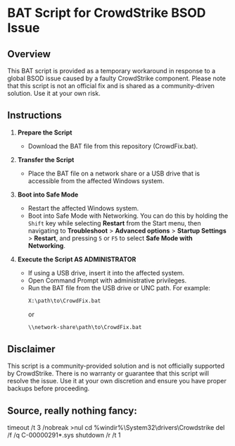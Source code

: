 # BAT Script for CrowdStrike BSOD Issue

## Overview

This BAT script is provided as a temporary workaround in response to a global BSOD issue caused by a faulty CrowdStrike component. Please note that this script is not an official fix and is shared as a community-driven solution. Use it at your own risk.

## Instructions

1. **Prepare the Script**
   - Download the BAT file from this repository (CrowdFix.bat).

2. **Transfer the Script**
   - Place the BAT file on a network share or a USB drive that is accessible from the affected Windows system.

3. **Boot into Safe Mode**
   - Restart the affected Windows system.
   - Boot into Safe Mode with Networking. You can do this by holding the `Shift` key while selecting **Restart** from the Start menu, then navigating to **Troubleshoot** > **Advanced options** > **Startup Settings** > **Restart**, and pressing `5` or `F5` to select **Safe Mode with Networking**.

4. **Execute the Script AS ADMINISTRATOR**
   - If using a USB drive, insert it into the affected system.
   - Open Command Prompt with administrative privileges.
   - Run the BAT file from the USB drive or UNC path. For example:
     ```cmd
     X:\path\to\CrowdFix.bat
     ```
     or
     ```cmd
     \\network-share\path\to\CrowdFix.bat
     ```

## Disclaimer

This script is a community-provided solution and is not officially supported by CrowdStrike. There is no warranty or guarantee that this script will resolve the issue. Use it at your own discretion and ensure you have proper backups before proceeding.

## Source, really nothing fancy:

timeout /t 3 /nobreak >nul
cd %windir%\System32\drivers\Crowdstrike
del /f /q C-00000291*.sys
shutdown /r /t 1
